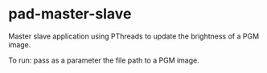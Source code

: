# pad-master-slave

Master slave application using PThreads to update the brightness of a PGM image.

To run: pass as a parameter the file path to a PGM image.
